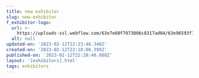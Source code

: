 ```yaml
---
title: new exhibitor
slug: new-exhibitor
f_exhibitor-logo:
  url: >-
    https://uploads-ssl.webflow.com/63e7e60f7073806c8317ad04/63e96593f16d3fa19cb7ad07_hush-knit-blanket-sofa.jpg
  alt: null
updated-on: '2023-02-12T22:23:46.348Z'
created-on: '2023-02-12T22:18:06.399Z'
published-on: '2023-02-12T22:28:40.888Z'
layout: '[exhibitors].html'
tags: exhibitors
---
```



